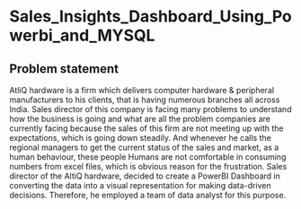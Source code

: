 # Sales_Insights_Dashboard_Using_Powerbi_and_MYSQL
## Problem statement
AtliQ hardware is a firm which delivers computer hardware & peripheral manufacturers to his clients, that is having numerous branches all across India. Sales director of this company is facing many problems to understand how the business is going and what are all the problem companies are currently facing because the sales of this firm are not meeting up with the expectations, which is going down steadily. And whenever he calls the regional managers to get the current status of the sales and market, as a human behaviour, these people Humans are not comfortable in consuming numbers from excel files, which is obvious reason for the frustration.
Sales director of the AltiQ hardware, decided to create a PowerBI Dashboard in converting the data into a visual representation for making data-driven decisions. Therefore, he employed a team of data analyst for this purpose.
